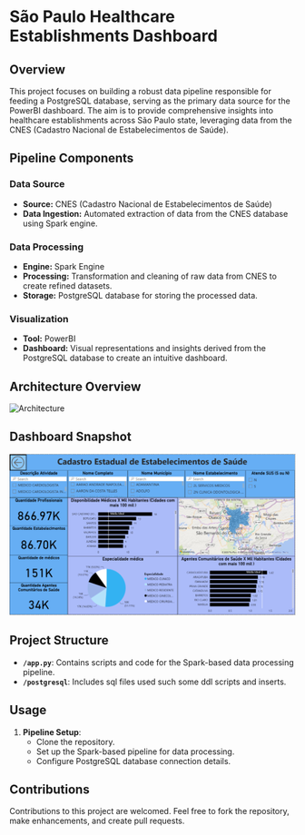 # São Paulo Healthcare Establishments Dashboard

## Overview

This project focuses on building a robust data pipeline responsible for feeding a PostgreSQL database, serving as the primary data source for the PowerBI dashboard. The aim is to provide comprehensive insights into healthcare establishments across São Paulo state, leveraging data from the CNES (Cadastro Nacional de Estabelecimentos de Saúde).

## Pipeline Components

### Data Source
- **Source:** CNES (Cadastro Nacional de Estabelecimentos de Saúde)
- **Data Ingestion:** Automated extraction of data from the CNES database using Spark engine.

### Data Processing
- **Engine:** Spark Engine
- **Processing:** Transformation and cleaning of raw data from CNES to create refined datasets.
- **Storage:** PostgreSQL database for storing the processed data.

### Visualization
- **Tool:** PowerBI
- **Dashboard:** Visual representations and insights derived from the PostgreSQL database to create an intuitive dashboard.

## Architecture Overview

![Architecture](assets/architecure.png)

## Dashboard Snapshot

![Dashboard](assets/dashboard.png)

## Project Structure

- **`/app.py`**: Contains scripts and code for the Spark-based data processing pipeline.
- **`/postgresql`**: Includes sql files used such some ddl scripts and inserts.

## Usage

1. **Pipeline Setup**:
   - Clone the repository.
   - Set up the Spark-based pipeline for data processing.
   - Configure PostgreSQL database connection details.

## Contributions
Contributions to this project are welcomed. Feel free to fork the repository, make enhancements, and create pull requests.
